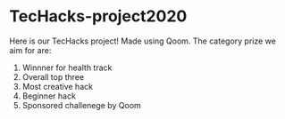 # TecHacks-project2020
Here is our TecHacks project! Made using Qoom. The category prize we aim for are: 
1) Winnner for health track
2) Overall top three
3) Most creative hack
4) Beginner hack
5) Sponsored challenege by Qoom
